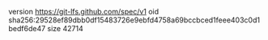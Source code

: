 version https://git-lfs.github.com/spec/v1
oid sha256:29528ef89dbb0df15483726e9ebfd4758a69bccbced1feee403c0d1bedf6de47
size 42714
